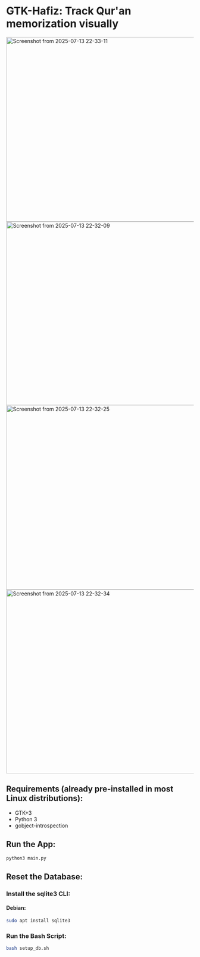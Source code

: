 # GTK-Hafiz: Track Qur'an memorization visually
<img width="523" height="494" alt="Screenshot from 2025-07-13 22-33-11" src="https://github.com/user-attachments/assets/a79808af-b225-443a-a153-050e3433f500" />
<img width="524" height="491" alt="Screenshot from 2025-07-13 22-32-09" src="https://github.com/user-attachments/assets/303c1096-89eb-45a1-a29c-d0763ad63f9e" />
<img width="524" height="494" alt="Screenshot from 2025-07-13 22-32-25" src="https://github.com/user-attachments/assets/23015a80-5139-4bdf-bce4-ebfa4866e8c0" />
<img width="525" height="492" alt="Screenshot from 2025-07-13 22-32-34" src="https://github.com/user-attachments/assets/5276709a-6e76-4ec9-9e32-81c4e62d5538" />

## Requirements (already pre-installed in most Linux distributions):
- GTK+3
- Python 3
- gobject-introspection

## Run the App:
```bash
python3 main.py
```

## Reset the Database:
### Install the sqlite3 CLI:
#### Debian:
```bash
sudo apt install sqlite3
```
### Run the Bash Script:
```bash
bash setup_db.sh
```
